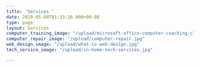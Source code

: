```yaml
---
title: 'Services '
date: 2020-05-08T01:33:16.000+00:00
type: page
layout: Services
computer_training_image: "/upload/microsoft-office-computer-coaching-classes-500x500.jpg"
computer_repair_image: "/upload/computer-repair.jpg"
web_design_image: "/upload/what-is-web-design.jpg"
tech_service_image: "/upload/in-home-tech-services.jpg"

---
```

######  
